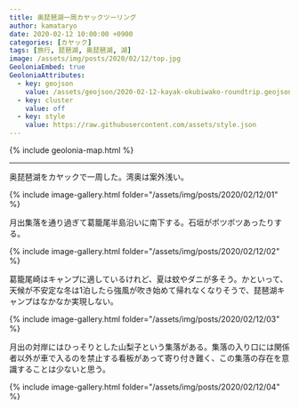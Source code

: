 ```yaml
---
title: 奥琵琶湖一周カヤックツーリング
author: kamataryo
date: 2020-02-12 10:00:00 +0900
categories: [カヤック]
tags: [旅行, 琵琶湖, 奥琵琶湖, 湖]
image: /assets/img/posts/2020/02/12/top.jpg
GeoloniaEmbed: true
GeoloniaAttributes:
  - key: geojson
    value: /assets/geojson/2020-02-12-kayak-okubiwako-roundtrip.geojson
  - key: cluster
    value: off
  - key: style
    value: https://raw.githubusercontent.com/assets/style.json
---
```


{% include geolonia-map.html %}

---

奥琵琶湖をカヤックで一周した。湾奥は案外浅い。

{% include image-gallery.html folder="/assets/img/posts/2020/02/12/01" %}

月出集落を通り過ぎて葛籠尾半島沿いに南下する。石垣がポツポツあったりする。

{% include image-gallery.html folder="/assets/img/posts/2020/02/12/02" %}

葛籠尾崎はキャンプに適しているけれど、夏は蚊やダニが多そう。かといって、天候が不安定な冬は1泊したら強風が吹き始めて帰れなくなりそうで、琵琶湖キャンプはなかなか実現しない。

{% include image-gallery.html folder="/assets/img/posts/2020/02/12/03" %}

月出の対岸にはひっそりとした山梨子という集落がある。集落の入り口には関係者以外が車で入るのを禁止する看板があって寄り付き難く、この集落の存在を意識することは少ないと思う。

{% include image-gallery.html folder="/assets/img/posts/2020/02/12/04" %}
